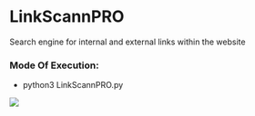 # LinkScannPRO
Search engine for internal and external links within the website

<h3> Mode Of Execution: </h3>

* python3 LinkScannPRO.py



<img src="https://github.com/AngelSecurityTeam/LinkScannPRO/blob/master/foto_1up.png">
